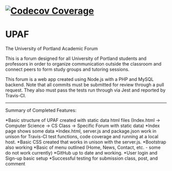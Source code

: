 [![Codecov Coverage](https://img.shields.io/codecov/c/github/upcs/cs-341-project-sq19-hotel/master.svg?style=flat-square)](https://codecov.io/gh/upcs/cs-341-project-sq19-hotel/)
=======
# UPAF
The University of Portland Academic Forum

This is a forum designed for all University of Portland students and professors in order to organize communication outside the classroom and connect peers to form study groups and tutoring sessions.

This forum is a web app created using Node.js with a PHP and MySQL backend. Note that all commits must be submitted for review through a pull request. They also must pass the tests run through via Jest and reported by Travis-CI.


__________________________________________________________

Summary of Completed Features:

*Basic structure of UPAF created with static data html files (Index.html -> Computer Science -> CS Class -> Specific Forum with static data)
*Index page shows some data
*Index.html, server.js and package.json work in unison for Travis-CI test functions, code coverage and running at a local host.
*Basic CSS created that works in unison with the server.js.
*Bootstrap also working
*Basic of menu outlined (Home, News, Contact, etc. - some do not work currently)
*GitHub up to date and working.
*User login and Sign-up basic setup
*Successful testing for submission class, post, and comment

